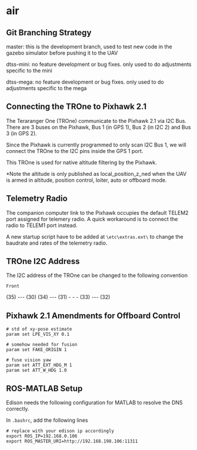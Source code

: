 # air

## Git Branching Strategy

master: this is the development branch, used to test new code in the gazebo simulator before pushing it to the UAV

dtss-mini: no feature development or bug fixes. only used to do adjustments specific to the mini

dtss-mega: no feature development or bug fixes. only used to do adjustments specific to the mega

## Connecting the TROne to Pixhawk 2.1

The Teraranger One (TROne) communicate to the Pixhawk 2.1 via I2C Bus. There are 3 buses on the Pixhawk, Bus 1 (in GPS 1), Bus 2 (in I2C 2) and Bus 3 (in GPS 2). 

Since the Pixhawk is currently programmed to only scan I2C Bus 1, we will connect the TROne to the I2C pins inside the GPS 1 port.

This TROne is used for native altitude filtering by the Pixhawk.

*Note the altitude is only published as local_position_z_ned when the UAV is armed in altitude, position control, loiter, auto or offboard mode.

## Telemetry Radio

The companion computer link to the Pixhawk occupies the default TELEM2 port assigned for telemery radio. A quick workaround is to connect the radio to TELEM1 port instead.

A new startup script have to be added at `\etc\extras.ext\` to change the baudrate and rates of the telemetry radio.

## TROne I2C Address 

The I2C address of the TROne can be changed to the following convention

    Front
(35) --- (30)
(34) --- (31)
      -
      -
      -
(33) --- (32)

## Pixhawk 2.1 Amendments for Offboard Control

```
# std of xy-pose estimate
param set LPE_VIS_XY 0.1

# somehow needed for fusion
param set FAKE_ORIGIN 1

# fuse vision yaw
param set ATT_EXT_HDG_M 1
param set ATT_W_HDG 1.0
```

## ROS-MATLAB Setup

Edison needs the following configuration for MATLAB to resolve the DNS correctly.

In `.bashrc`, add the following lines

```
# replace with your edison ip accordingly
export ROS_IP=192.168.0.106
export ROS_MASTER_URI=http://192.168.198.106:11311
 ```



